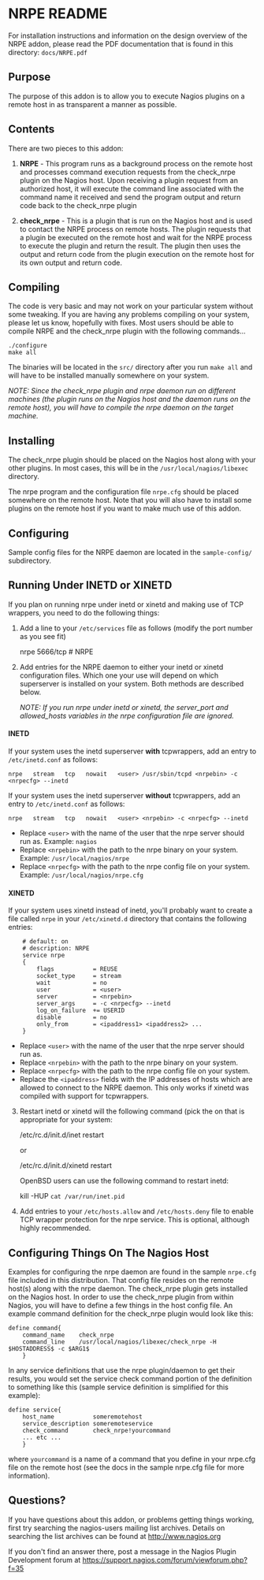 NRPE README
===========

For installation instructions and information on the design overview
of the NRPE addon, please read the PDF documentation that is found in
this directory: `docs/NRPE.pdf`


Purpose
-------
The purpose of this addon is to allow you to execute Nagios
plugins on a remote host in as transparent a manner as possible.


Contents
--------

There are two pieces to this addon:

  1) **NRPE**       - This program runs as a background process on the
                      remote host and processes command execution requests
                      from the check_nrpe plugin on the Nagios host.
                      Upon receiving a plugin request from an authorized
                      host, it will execute the command line associated
                      with the command name it received and send the
                      program output and return code back to the
                      check_nrpe plugin

  2) **check_nrpe** - This is a plugin that is run on the Nagios host
                      and is used to contact the NRPE process on remote
                      hosts.  The plugin requests that a plugin be
                      executed on the remote host and wait for the NRPE
                      process to execute the plugin and return the result.
                      The plugin then uses the output and return code
                      from the plugin execution on the remote host for
                      its own output and return code.


Compiling
---------

The code is very basic and may not work on your particular
system without some tweaking. If you are having any problems
compiling on your system, please let us know, hopefully with
fixes. Most users should be able to compile NRPE and the
check_nrpe plugin with the following commands...

    ./configure
    make all

The binaries will be located in the `src/` directory after you
run `make all` and will have to be installed manually somewhere
on your system.

_NOTE: Since the check_nrpe plugin and nrpe daemon run on different
      machines (the plugin runs on the Nagios host and the daemon
      runs on the remote host), you will have to compile the nrpe
      daemon on the target machine._


Installing
----------

The check_nrpe plugin should be placed on the Nagios host along
with your other plugins.  In most cases, this will be in the
`/usr/local/nagios/libexec` directory.

The nrpe program and the configuration file `nrpe.cfg` should
be placed somewhere on the remote host.  Note that you will also
have to install some plugins on the remote host if you want to
make much use of this addon.


Configuring
-----------

Sample config files for the NRPE daemon are located in the
`sample-config/` subdirectory.


Running Under INETD or XINETD
-----------------------------

If you plan on running nrpe under inetd or xinetd and making use
of TCP wrappers, you need to do the following things:

1) Add a line to your `/etc/services` file as follows (modify the port
   number as you see fit)

    nrpe            5666/tcp    # NRPE

2) Add entries for the NRPE daemon to either your inetd or xinetd
   configuration files.  Which one your use will depend on which
   superserver is installed on your system.  Both methods are described
   below.

   _NOTE: If you run nrpe under inetd or xinetd, the server_port
   and allowed_hosts variables in the nrpe configuration file are
   ignored._


#### INETD
If your system uses the inetd superserver **with** tcpwrappers, add an entry
to `/etc/inetd.conf` as follows:

    nrpe   stream   tcp   nowait   <user> /usr/sbin/tcpd <nrpebin> -c <nrpecfg> --inetd

If your system uses the inetd superserver **without** tcpwrappers, add an
entry to `/etc/inetd.conf` as follows:

    nrpe   stream   tcp   nowait   <user> <nrpebin> -c <nrpecfg> --inetd


- Replace `<user>` with the name of the user that the nrpe server should run as.
  Example: `nagios`
- Replace `<nrpebin>` with the path to the nrpe binary on your system.
  Example: `/usr/local/nagios/nrpe`
- Replace `<nrpecfg>` with the path to the nrpe config file on your system.
  Example: `/usr/local/nagios/nrpe.cfg`


#### XINETD
If your system uses xinetd instead of inetd, you'll probably
want to create a file called `nrpe` in your `/etc/xinetd.d`
directory that contains the following entries:

```
    # default: on
    # description: NRPE
    service nrpe
    {
        flags           = REUSE
        socket_type     = stream
        wait            = no
        user            = <user>
        server          = <nrpebin>
        server_args     = -c <nrpecfg> --inetd
        log_on_failure  += USERID
        disable         = no
        only_from       = <ipaddress1> <ipaddress2> ...
    }
```

- Replace `<user>` with the name of the user that the nrpe server should run as.
- Replace `<nrpebin>` with the path to the nrpe binary on your system.
- Replace `<nrpecfg>` with the path to the nrpe config file on your system.
- Replace the `<ipaddress>` fields with the IP addresses of hosts which
  are allowed to connect to the NRPE daemon.  This only works if xinetd was
  compiled with support for tcpwrappers.

3) Restart inetd or xinetd will the following command (pick the
   on that is appropriate for your system:

    /etc/rc.d/init.d/inet restart

   or

    /etc/rc.d/init.d/xinetd restart

   OpenBSD users can use the following command to restart inetd:

    kill -HUP `cat /var/run/inet.pid`

4) Add entries to your `/etc/hosts.allow` and `/etc/hosts.deny`
   file to enable TCP wrapper protection for the nrpe service.
   This is optional, although highly recommended.


Configuring Things On The Nagios Host
---------------------------------------

Examples for configuring the nrpe daemon are found in the sample
`nrpe.cfg` file included in this distribution.  That config file
resides on the remote host(s) along with the nrpe daemon.  The
check_nrpe plugin gets installed on the Nagios host.  In order
to use the check_nrpe plugin from within Nagios, you will have
to define a few things in the host config file.  An example
command definition for the check_nrpe plugin would look like this:

    define command{
        command_name    check_nrpe
        command_line    /usr/local/nagios/libexec/check_nrpe -H $HOSTADDRESS$ -c $ARG1$
        }

In any service definitions that use the nrpe plugin/daemon to
get their results, you would set the service check command portion
of the definition to something like this (sample service definition
is simplified for this example):

    define service{
        host_name           someremotehost
        service_description someremoteservice
        check_command       check_nrpe!yourcommand
        ... etc ...
        }

where `yourcommand` is a name of a command that you define in
your nrpe.cfg file on the remote host (see the docs in the
sample nrpe.cfg file for more information).


Questions?
----------

If you have questions about this addon, or problems getting things
working, first try searching the nagios-users mailing list archives.
Details on searching the list archives can be found at
http://www.nagios.org

If you don't find an answer there, post a message in the Nagios
Plugin Development forum at https://support.nagios.com/forum/viewforum.php?f=35
